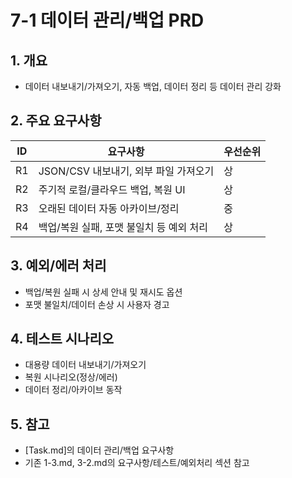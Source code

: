 # 7-1 데이터 관리/백업 PRD

## 1. 개요
- 데이터 내보내기/가져오기, 자동 백업, 데이터 정리 등 데이터 관리 강화

## 2. 주요 요구사항
| ID | 요구사항 | 우선순위 |
|----|----------|----------|
| R1 | JSON/CSV 내보내기, 외부 파일 가져오기 | 상 |
| R2 | 주기적 로컬/클라우드 백업, 복원 UI | 상 |
| R3 | 오래된 데이터 자동 아카이브/정리 | 중 |
| R4 | 백업/복원 실패, 포맷 불일치 등 예외 처리 | 상 |

## 3. 예외/에러 처리
- 백업/복원 실패 시 상세 안내 및 재시도 옵션
- 포맷 불일치/데이터 손상 시 사용자 경고

## 4. 테스트 시나리오
- 대용량 데이터 내보내기/가져오기
- 복원 시나리오(정상/에러)
- 데이터 정리/아카이브 동작

## 5. 참고
- [Task.md]의 데이터 관리/백업 요구사항
- 기존 1-3.md, 3-2.md의 요구사항/테스트/예외처리 섹션 참고 